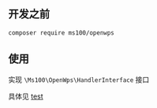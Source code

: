 ## 开发之前

```shell script
composer require ms100/openwps
```

## 使用
实现 `\Ms100\OpenWps\HandlerInterface` 接口

具体见 [test](test)